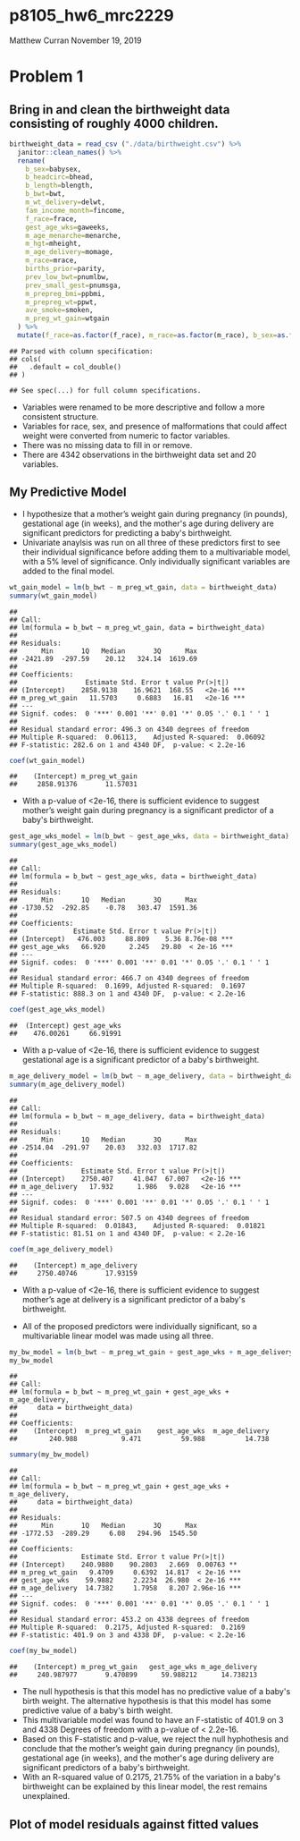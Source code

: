 p8105\_hw6\_mrc2229
================
Matthew Curran
November 19, 2019

Problem 1
=========

Bring in and clean the birthweight data consisting of roughly 4000 children.
----------------------------------------------------------------------------

``` r
birthweight_data = read_csv ("./data/birthweight.csv") %>%
  janitor::clean_names() %>%
  rename(
    b_sex=babysex,
    b_headcirc=bhead,
    b_length=blength,
    b_bwt=bwt,
    m_wt_delivery=delwt, 
    fam_income_month=fincome, 
    f_race=frace,
    gest_age_wks=gaweeks, 
    m_age_menarche=menarche, 
    m_hgt=mheight,
    m_age_delivery=momage,
    m_race=mrace,
    births_prior=parity,
    prev_low_bwt=pnumlbw,
    prev_small_gest=pnumsga,
    m_prepreg_bmi=ppbmi,
    m_prepreg_wt=ppwt,
    ave_smoke=smoken,
    m_preg_wt_gain=wtgain
  ) %>%
  mutate(f_race=as.factor(f_race), m_race=as.factor(m_race), b_sex=as.factor(b_sex), malform=as.factor(malform)) 
```

    ## Parsed with column specification:
    ## cols(
    ##   .default = col_double()
    ## )

    ## See spec(...) for full column specifications.

-   Variables were renamed to be more descriptive and follow a more consistent structure.
-   Variables for race, sex, and presence of malformations that could affect weight were converted from numeric to factor variables.
-   There was no missing data to fill in or remove.
-   There are 4342 observations in the birthweight data set and 20 variables.

My Predictive Model
-------------------

-   I hypothesize that a mother’s weight gain during pregnancy (in pounds), gestational age (in weeks), and the mother's age during delivery are significant predictors for predicting a baby's birthweight.
-   Univariate anaylsis was run on all three of these predictors first to see their individual significance before adding them to a multivariable model, with a 5% level of significance. Only individually significant variables are added to the final model.

``` r
wt_gain_model = lm(b_bwt ~ m_preg_wt_gain, data = birthweight_data)
summary(wt_gain_model)
```

    ## 
    ## Call:
    ## lm(formula = b_bwt ~ m_preg_wt_gain, data = birthweight_data)
    ## 
    ## Residuals:
    ##      Min       1Q   Median       3Q      Max 
    ## -2421.89  -297.59    20.12   324.14  1619.69 
    ## 
    ## Coefficients:
    ##                 Estimate Std. Error t value Pr(>|t|)    
    ## (Intercept)    2858.9138    16.9621  168.55   <2e-16 ***
    ## m_preg_wt_gain   11.5703     0.6883   16.81   <2e-16 ***
    ## ---
    ## Signif. codes:  0 '***' 0.001 '**' 0.01 '*' 0.05 '.' 0.1 ' ' 1
    ## 
    ## Residual standard error: 496.3 on 4340 degrees of freedom
    ## Multiple R-squared:  0.06113,    Adjusted R-squared:  0.06092 
    ## F-statistic: 282.6 on 1 and 4340 DF,  p-value: < 2.2e-16

``` r
coef(wt_gain_model)
```

    ##    (Intercept) m_preg_wt_gain 
    ##     2858.91376       11.57031

-   With a p-value of &lt;2e-16, there is sufficient evidence to suggest mother’s weight gain during pregnancy is a significant predictor of a baby's birthweight.

``` r
gest_age_wks_model = lm(b_bwt ~ gest_age_wks, data = birthweight_data)
summary(gest_age_wks_model)
```

    ## 
    ## Call:
    ## lm(formula = b_bwt ~ gest_age_wks, data = birthweight_data)
    ## 
    ## Residuals:
    ##      Min       1Q   Median       3Q      Max 
    ## -1730.52  -292.85    -0.78   303.47  1591.36 
    ## 
    ## Coefficients:
    ##              Estimate Std. Error t value Pr(>|t|)    
    ## (Intercept)   476.003     88.809    5.36 8.76e-08 ***
    ## gest_age_wks   66.920      2.245   29.80  < 2e-16 ***
    ## ---
    ## Signif. codes:  0 '***' 0.001 '**' 0.01 '*' 0.05 '.' 0.1 ' ' 1
    ## 
    ## Residual standard error: 466.7 on 4340 degrees of freedom
    ## Multiple R-squared:  0.1699, Adjusted R-squared:  0.1697 
    ## F-statistic: 888.3 on 1 and 4340 DF,  p-value: < 2.2e-16

``` r
coef(gest_age_wks_model)
```

    ##  (Intercept) gest_age_wks 
    ##    476.00261     66.91991

-   With a p-value of &lt;2e-16, there is sufficient evidence to suggest gestational age is a significant predictor of a baby's birthweight.

``` r
m_age_delivery_model = lm(b_bwt ~ m_age_delivery, data = birthweight_data)
summary(m_age_delivery_model)
```

    ## 
    ## Call:
    ## lm(formula = b_bwt ~ m_age_delivery, data = birthweight_data)
    ## 
    ## Residuals:
    ##      Min       1Q   Median       3Q      Max 
    ## -2514.04  -291.97    20.03   332.03  1717.82 
    ## 
    ## Coefficients:
    ##                Estimate Std. Error t value Pr(>|t|)    
    ## (Intercept)    2750.407     41.047  67.007   <2e-16 ***
    ## m_age_delivery   17.932      1.986   9.028   <2e-16 ***
    ## ---
    ## Signif. codes:  0 '***' 0.001 '**' 0.01 '*' 0.05 '.' 0.1 ' ' 1
    ## 
    ## Residual standard error: 507.5 on 4340 degrees of freedom
    ## Multiple R-squared:  0.01843,    Adjusted R-squared:  0.01821 
    ## F-statistic: 81.51 on 1 and 4340 DF,  p-value: < 2.2e-16

``` r
coef(m_age_delivery_model)
```

    ##    (Intercept) m_age_delivery 
    ##     2750.40746       17.93159

-   With a p-value of &lt;2e-16, there is sufficient evidence to suggest mother’s age at delivery is a significant predictor of a baby's birthweight.

-   All of the proposed predictors were individually significant, so a multivariable linear model was made using all three.

``` r
my_bw_model = lm(b_bwt ~ m_preg_wt_gain + gest_age_wks + m_age_delivery, data = birthweight_data)
my_bw_model
```

    ## 
    ## Call:
    ## lm(formula = b_bwt ~ m_preg_wt_gain + gest_age_wks + m_age_delivery, 
    ##     data = birthweight_data)
    ## 
    ## Coefficients:
    ##    (Intercept)  m_preg_wt_gain    gest_age_wks  m_age_delivery  
    ##        240.988           9.471          59.988          14.738

``` r
summary(my_bw_model)
```

    ## 
    ## Call:
    ## lm(formula = b_bwt ~ m_preg_wt_gain + gest_age_wks + m_age_delivery, 
    ##     data = birthweight_data)
    ## 
    ## Residuals:
    ##      Min       1Q   Median       3Q      Max 
    ## -1772.53  -289.29     6.08   294.96  1545.50 
    ## 
    ## Coefficients:
    ##                Estimate Std. Error t value Pr(>|t|)    
    ## (Intercept)    240.9880    90.2803   2.669  0.00763 ** 
    ## m_preg_wt_gain   9.4709     0.6392  14.817  < 2e-16 ***
    ## gest_age_wks    59.9882     2.2234  26.980  < 2e-16 ***
    ## m_age_delivery  14.7382     1.7958   8.207 2.96e-16 ***
    ## ---
    ## Signif. codes:  0 '***' 0.001 '**' 0.01 '*' 0.05 '.' 0.1 ' ' 1
    ## 
    ## Residual standard error: 453.2 on 4338 degrees of freedom
    ## Multiple R-squared:  0.2175, Adjusted R-squared:  0.2169 
    ## F-statistic: 401.9 on 3 and 4338 DF,  p-value: < 2.2e-16

``` r
coef(my_bw_model)
```

    ##    (Intercept) m_preg_wt_gain   gest_age_wks m_age_delivery 
    ##     240.987977       9.470899      59.988212      14.738213

-   The null hypothesis is that this model has no predictive value of a baby's birth weight. The alternative hypothesis is that this model has some predictive value of a baby's birth weight.
-   This multivariable model was found to have an F-statistic of 401.9 on 3 and 4338 Degrees of freedom with a p-value of &lt; 2.2e-16.
-   Based on this F-statistic and p-value, we reject the null hyphothesis and conclude that the mother’s weight gain during pregnancy (in pounds), gestational age (in weeks), and the mother's age during delivery are significant predictors of a baby's birthweight.
-   With an R-squared value of 0.2175, 21.75% of the variation in a baby's birthweight can be explained by this linear model, the rest remains unexplained.

Plot of model residuals against fitted values
---------------------------------------------
